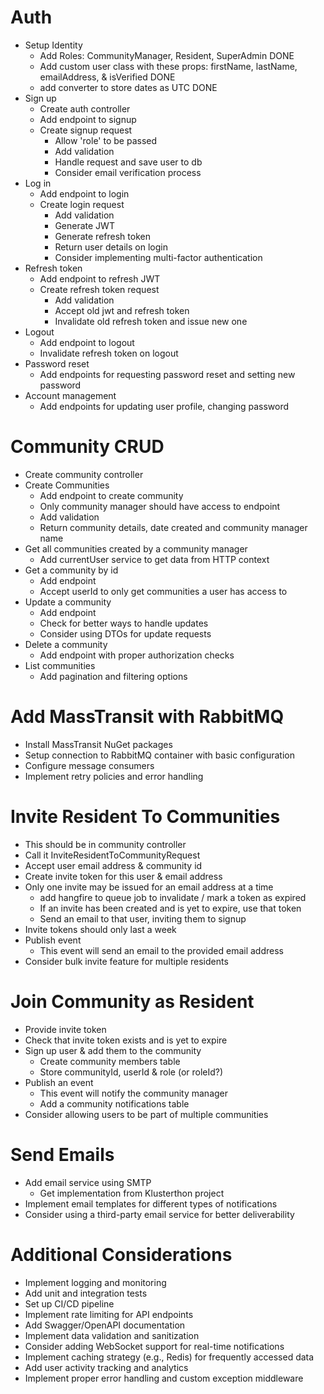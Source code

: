 # Auth
- Setup Identity
    - Add Roles: CommunityManager, Resident, SuperAdmin DONE
    - Add custom user class with these props: firstName, lastName, emailAddress, & isVerified DONE
    - add converter to store dates as UTC DONE
- Sign up
    - Create auth controller
    - Add endpoint to signup
    - Create signup request
        - Allow 'role' to be passed
        - Add validation
        - Handle request and save user to db
        - Consider email verification process
- Log in
    - Add endpoint to login
    - Create login request
        - Add validation
        - Generate JWT
        - Generate refresh token
        - Return user details on login
        - Consider implementing multi-factor authentication
- Refresh token
    - Add endpoint to refresh JWT
    - Create refresh token request
        - Add validation
        - Accept old jwt and refresh token
        - Invalidate old refresh token and issue new one
- Logout
    - Add endpoint to logout
    - Invalidate refresh token on logout
- Password reset
    - Add endpoints for requesting password reset and setting new password
- Account management
    - Add endpoints for updating user profile, changing password

# Community CRUD
- Create community controller
- Create Communities
    - Add endpoint to create community
    - Only community manager should have access to endpoint
    - Add validation
    - Return community details, date created and community manager name
- Get all communities created by a community manager
    - Add currentUser service to get data from HTTP context
- Get a community by id
    - Add endpoint
    - Accept userId to only get communities a user has access to
- Update a community
    - Add endpoint 
    - Check for better ways to handle updates
    - Consider using DTOs for update requests
- Delete a community
    - Add endpoint with proper authorization checks
- List communities
    - Add pagination and filtering options

# Add MassTransit with RabbitMQ 
- Install MassTransit NuGet packages
- Setup connection to RabbitMQ container with basic configuration
- Configure message consumers
- Implement retry policies and error handling

# Invite Resident To Communities
- This should be in community controller
- Call it InviteResidentToCommunityRequest
- Accept user email address & community id
- Create invite token for this user & email address
- Only one invite may be issued for an email address at a time
	- add hangfire to queue job to invalidate / mark a token as expired
    - If an invite has been created and is yet to expire, use that token
    - Send an email to that user, inviting them to signup
- Invite tokens should only last a week
- Publish event 
    - This event will send an email to the provided email address
- Consider bulk invite feature for multiple residents

# Join Community as Resident
- Provide invite token
- Check that invite token exists and is yet to expire
- Sign up user & add them to the community
    - Create community members table
    - Store communityId, userId & role (or roleId?)
- Publish an event
    - This event will notify the community manager
    - Add a community notifications table
- Consider allowing users to be part of multiple communities

# Send Emails
- Add email service using SMTP
    - Get implementation from Klusterthon project
- Implement email templates for different types of notifications
- Consider using a third-party email service for better deliverability

# Additional Considerations
- Implement logging and monitoring
- Add unit and integration tests
- Set up CI/CD pipeline
- Implement rate limiting for API endpoints
- Add Swagger/OpenAPI documentation
- Implement data validation and sanitization
- Consider adding WebSocket support for real-time notifications
- Implement caching strategy (e.g., Redis) for frequently accessed data
- Add user activity tracking and analytics
- Implement proper error handling and custom exception middleware